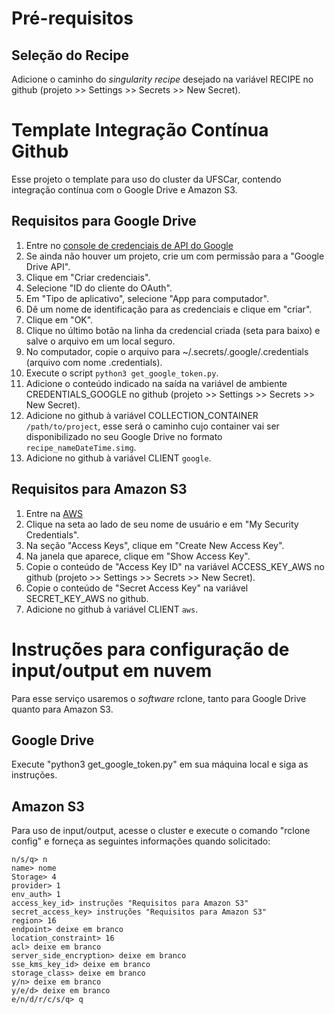 # Pré-requisitos

## Seleção do Recipe

Adicione o caminho do _singularity recipe_ desejado na variável RECIPE no github (projeto >> Settings >> Secrets >> New Secret).

# Template Integração Contínua Github

Esse projeto o template para uso do cluster da UFSCar, contendo integração contínua com o Google Drive e Amazon S3.

## Requisitos para Google Drive

1. Entre no [console de credenciais de API do Google](https://console.developers.google.com/apis/credentials)
2. Se ainda não houver um projeto, crie um com permissão para a "Google Drive API".
3. Clique em "Criar credenciais".
4. Selecione "ID do cliente do OAuth".
5. Em "Tipo de aplicativo", selecione "App para computador".
6. Dê um nome de identificação para as credenciais e clique em "criar".
7. Clique em "OK".
8. Clique no último botão na linha da credencial criada (seta para baixo) e salve o arquivo em um local seguro.
9. No computador, copie o arquivo para ~/.secrets/.google/.credentials (arquivo com nome .credentials).
10. Execute o script `python3 get_google_token.py`.
11. Adicione o conteúdo indicado na saída na variável de ambiente CREDENTIALS_GOOGLE no github (projeto >> Settings >> Secrets >> New Secret).
12. Adicione no github à variável COLLECTION_CONTAINER `/path/to/project`, esse será o caminho cujo container vai ser disponibilizado no seu Google Drive no formato `recipe_nameDateTime.simg`.
13. Adicione no github à variável CLIENT `google`.


## Requisitos para Amazon S3

1. Entre na [AWS](console.aws.amazon.com)
2. Clique na seta ao lado de seu nome de usuário e em "My Security Credentials".
3. Na seção "Access Keys", clique em "Create New Access Key".
4. Na janela que aparece, clique em "Show Access Key".
5. Copie o conteúdo de "Access Key ID" na variável ACCESS_KEY_AWS no github (projeto >> Settings >> Secrets >> New Secret).
6. Copie o conteúdo de "Secret Access Key" na variável SECRET_KEY_AWS no github.
7. Adicione no github à variável CLIENT `aws`.

# Instruções para configuração de input/output em nuvem

Para esse serviço usaremos o _software_ rclone, tanto para Google Drive quanto para Amazon S3.

## Google Drive

Execute "python3 get_google_token.py" em sua máquina local e siga as instruções.

## Amazon S3 

Para uso de input/output, acesse o cluster e execute o comando "rclone config" e forneça as seguintes informações quando solicitado:

```
n/s/q> n
name> nome
Storage> 4
provider> 1
env_auth> 1
access_key_id> instruções "Requisitos para Amazon S3"
secret_access_key> instruções "Requisitos para Amazon S3"
region> 16
endpoint> deixe em branco
location_constraint> 16
acl> deixe em branco
server_side_encryption> deixe em branco
sse_kms_key_id> deixe em branco
storage_class> deixe em branco
y/n> deixe em branco
y/e/d> deixe em branco
e/n/d/r/c/s/q> q
```